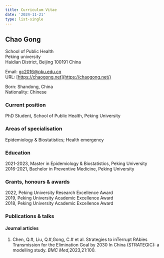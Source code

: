 ```yaml
---
title: Curriculum Vitae
date: '2024-11-21'
type: list-single
---
```



## Chao Gong
School of Public Health\
Peking university\
Haidian District, Beijing 100191 China

Email: gc2016@pku.edu.cn\
URL: [https://chaogong.net](https://chaogong.net/)

Born: Shandong, China\
Nationality: Chinese

### Current position
PhD Student, School of Public Health, Peking University

### Areas of specialisation
Epidemiology & Biostatistics; Health emergency

### Education
2021-2023, Master in Epidemiology & Biostatistics, Peking University\
2016-2021, Bachelor in Preventive Medicine, Peking University

### Grants, honours & awards
2022, Peking University Research Excellence Award\
2019, Peking University Academic Excellence Award\
2018, Peking University Academic Excellence Award

### Publications & talks
#### Journal articles
1. Chen, Q.#, Liu, Q.#,Gong, C.# et al. Strategies to inTerrupt RAbies Transmission for the Elimination Goal by 2030 In China (STRATEGIC): a modelling study. *BMC Med*,2023,21:100.
